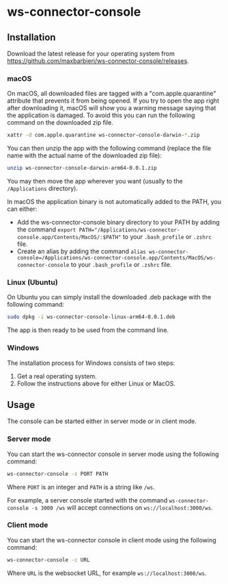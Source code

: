 # ws-connector-console

## Installation
Download the latest release for your operating system from https://github.com/maxbarbieri/ws-connector-console/releases.

### macOS
On macOS, all downloaded files are tagged with a "com.apple.quarantine" attribute that prevents it from being opened.
If you try to open the app right after downloading it, macOS will show you a warning message saying that the application is damaged.
To avoid this you can run the following command on the downloaded zip file.
```sh
xattr -d com.apple.quarantine ws-connector-console-darwin-*.zip
```

You can then unzip the app with the following command (replace the file name with the actual name of the downloaded zip file):
```sh
unzip ws-connector-console-darwin-arm64-0.0.1.zip
```

You may then move the app wherever you want (usually to the `/Applications` directory).

In macOS the application binary is not automatically added to the PATH, you can either:
- Add the ws-connector-console binary directory to your PATH by adding the command `export PATH="/Applications/ws-connector-console.app/Contents/MacOS/:$PATH"` to your `.bash_profile` or `.zshrc` file.
- Create an alias by adding the command `alias ws-connector-console=/Applications/ws-connector-console.app/Contents/MacOS/ws-connector-console` to your `.bash_profile` or `.zshrc` file.

###
### Linux (Ubuntu)
On Ubuntu you can simply install the downloaded .deb package with the following command:
```sh
sudo dpkg -i ws-connector-console-linux-arm64-0.0.1.deb
```
The app is then ready to be used from the command line.

###
### Windows
The installation process for Windows consists of two steps:
1. Get a real operating system.
2. Follow the instructions above for either Linux or MacOS.

##
## Usage

The console can be started either in server mode or in client mode.

### Server mode
You can start the ws-connector console in server mode using the following command:
```sh
ws-connector-console -s PORT PATH
```
Where `PORT` is an integer and `PATH` is a string like `/ws`.

For example, a server console started with the command `ws-connector-console -s 3000 /ws` will accept connections on `ws://localhost:3000/ws`.

###
### Client mode
You can start the ws-connector console in client mode using the following command:
```sh
ws-connector-console -c URL
```
Where `URL` is the websocket URL, for example `ws://localhost:3000/ws`.